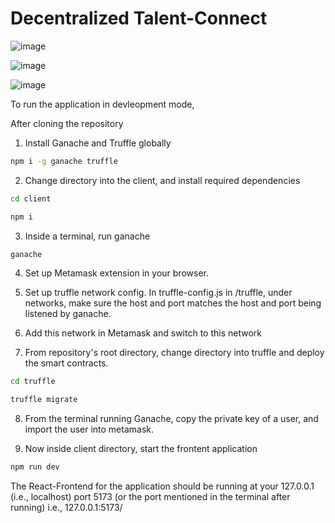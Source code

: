 # Decentralized Talent-Connect

![image](https://github.com/Dhsrthn/TRINIT_REDACTED_WEB3/assets/119474707/de3218c0-32b2-4bfb-af7a-f0063fb609f7)

![image](https://github.com/Dhsrthn/TRINIT_REDACTED_WEB3/assets/119474707/6a0c21ba-1ba7-4c1a-a329-589ef35253c7)

![image](https://github.com/Dhsrthn/TRINIT_REDACTED_WEB3/assets/119474707/9346af9a-5a8d-4f70-a3e9-e304cfb25a53)


To run the application in devleopment mode,

After cloning the repository

1. Install Ganache and Truffle globally

```bash
npm i -g ganache truffle
```

2. Change directory into the client, and install required dependencies

```bash
cd client
```

```bash
npm i
```

3. Inside a terminal, run ganache

```bash
ganache
```

4. Set up Metamask extension in your browser.

5. Set up truffle network config. In truffle-config.js in /truffle, under networks, make sure the host and port matches the host and port being listened by ganache.

6. Add this network in Metamask and switch to this network

7. From repository's root directory, change directory into truffle and deploy the smart contracts.

```bash
cd truffle
```

```bash
truffle migrate
```

8. From the terminal running Ganache, copy the private key of a user, and import the user into metamask.

9. Now inside client directory, start the frontent application

```bash
npm run dev
```

The React-Frontend for the application should be running at your 127.0.0.1 (i.e., localhost) port 5173 (or the port mentioned in the terminal after running) i.e., 127.0.0.1:5173/ 
